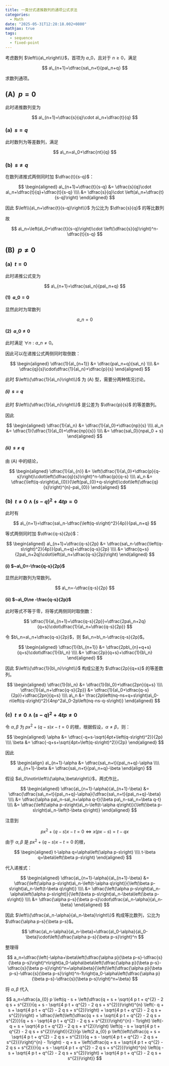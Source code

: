 ```yaml
---
title: 一类分式递推数列的通项公式求法
categories:
  - Math
date: "2025-05-31T12:28:18.002+0800"
mathjax: true
tags:
  - sequence
  - fixed-point
---
```


考虑数列 $\left\\{a\_n\right\\}$，首项为 $a\_0$，且对于 $n\ge 0$，满足

$$
a\_{n+1}=\dfrac{sa\_n+t}{pa\_n+q}
$$

求数列通项。

## (A) $~p=0$

此时递推数列变为

$$
a\_{n+1}=\dfrac{s}{q}\cdot a\_n+\dfrac{t}{q}
$$

### (a) $~s=q$

此时数列为等差数列，满足

$$
a\_n=a\_0+\dfrac{nt}{q}
$$

### (b) $~s\ne q$

在数列递推式两侧同时加 $\dfrac{t}{s-q}$：

$$
\begin{aligned}
a\_{n+1}+\dfrac{t}{s-q}
&= \dfrac{s}{q}\cdot a\_n+\dfrac{t}{q}+\dfrac{t}{s-q} \\\\
&= \dfrac{s}{q}\cdot \left(a\_n+\dfrac{t}{s-q}\right)
\end{aligned}
$$

因此 $\left\\{a\_n+\dfrac{t}{s-q}\right\\}$ 为公比为 $\dfrac{s}{q}$ 的等比数列

故

$$
a\_n=\left(a\_0+\dfrac{t}{s-q}\right)\cdot \left(\dfrac{s}{q}\right)^n-\dfrac{t}{s-q}
$$

## (B) $~p\ne 0$

### (a) $~t=0$

此时递推公式变为

$$
a\_{n+1}=\dfrac{sa\_n}{pa\_n+q}
$$

#### (1) $~a\_0=0$

显然此时为常数列

$$
a\_n=0
$$

#### (2) $~a\_0\ne 0$

此时满足 $\forall n:a\_n\ne 0$。

因此可以在递推公式两侧同时取倒数：

$$
\begin{aligned}
\dfrac{1}{a\_{n+1}}
&= \dfrac{pa\_n+q}{sa\_n} \\\\
&= \dfrac{q}{s}\cdot\dfrac{1}{a\_n}+\dfrac{p}{s}
\end{aligned}
$$

此时 $\left\\{\dfrac{1}{a\_n}\right\\}$ 为 $\mathrm{\left(A\right)}$ 型，需要分两种情况讨论。

##### (i) $~s=q$

此时 $\left\\{\dfrac{1}{a\_n}\right\\}$ 是公差为 $\dfrac{p}{s}$ 的等差数列。

因此

$$
\begin{aligned}
\dfrac{1}{a\_n} &= \dfrac{1}{a\_0}+\dfrac{np}{s} \\\\
a\_n &= \dfrac{1}{\dfrac{1}{a\_0}+\dfrac{np}{s}} \\\\
&= \dfrac{sa\_0}{npa\_0 + s}
\end{aligned}
$$

##### (ii) $~s\ne q$

由 $\mathrm{\left(A\right)}$ 中的结论，

$$
\begin{aligned}
\dfrac{1}{a\_{n}} &= \left(\dfrac{1}{a\_0}+\dfrac{p}{q-s}\right)\cdot\left(\dfrac{q}{s}\right)^n-\dfrac{p}{q-s} \\\\
a\_n &= \dfrac{\left(q-s\right)a\_{0}}{\left(pa\_{0}+q-s\right)\cdot\left(\dfrac{q}{s}\right)^{n}-pa\_{0}}
\end{aligned}
$$

### (b) $~t\ne 0\land\left(s-q\right)^2+4tp=0$

此时有

$$
a\_{n+1}=\dfrac{sa\_n-\dfrac{\left(q-s\right)^2}{4p}}{pa\_n+q}
$$

等式两侧同时加 $\dfrac{q-s}{2p}$：

$$
\begin{aligned}
a\_{n+1}+\dfrac{q-s}{2p}
&= \dfrac{sa\_n-\dfrac{\left(q-s\right)^2}{4p}}{pa\_n+q}+\dfrac{q-s}{2p} \\\\
&= \dfrac{q+s}{2pa\_n+2q}\cdot\left(a\_n+\dfrac{q-s}{2p}\right)
\end{aligned}
$$

#### (i) $~a\_0=-\frac{q-s}{2p}$

显然此时数列为常数列。

$$
a\_n=-\dfrac{q-s}{2p}
$$

#### (ii) $~a\_0\ne -\frac{q-s}{2p}$

此时等式不等于零，将等式两侧同时取倒数：

$$
\dfrac{1}{a\_{n+1}+\dfrac{q-s}{2p}}=\dfrac{2pa\_n+2q}{q+s}\cdot\dfrac{1}{a\_n+\dfrac{q-s}{2p}}
$$

令 $b\_n=a\_n+\dfrac{q-s}{2p}$，则 $a\_n=b\_n-\dfrac{q-s}{2p}$。

$$
\begin{aligned}
\dfrac{1}{b\_{n+1}}
&= \dfrac{2pb\_{n}+q+s}{q+s}\cdot\dfrac{1}{b\_n} \\\\
&= \dfrac{2p}{q+s}+\dfrac{1}{b\_n}
\end{aligned}
$$

因此 $\left\\{\dfrac{1}{b\_n}\right\\}$ 构成公差为 $\dfrac{2p}{q+s}$ 的等差数列。

$$
\begin{aligned}
\dfrac{1}{b\_n} &= \dfrac{1}{b\_0}+\dfrac{2pn}{q+s} \\\\
\dfrac{1}{a\_n+\dfrac{q-s}{2p}} &= \dfrac{1}{a\_0+\dfrac{q-s}{2p}}+\dfrac{2pn}{q+s} \\\\
a\_n &= \frac{2p\left(nq-ns+q+s\right)a\_0-n\left(q-s\right)^2}{4np^2a\_0-2p\left(nq-ns-q-s\right)}
\end{aligned}
$$

### (c) $~t\ne 0\land \left(s-q\right)^2+4tp\ne 0$

令 $\alpha,\beta$ 为 $px^2+\left(q-s\right)x-t=0$ 的根，根据假设，$\alpha\ne\beta$，则：

$$
\begin{aligned}
\alpha &= \dfrac{-q+s-\sqrt{4pt+\left(q-s\right)^2}}{2p} \\\\
\beta &= \dfrac{-q+s+\sqrt{4pt+\left(q-s\right)^2}}{2p}
\end{aligned}
$$

因此

$$
\begin{align}
a\_{n+1}-\alpha &= \dfrac{sa\_n+t}{pa\_n+q}-\alpha \\\\
a\_{n+1}-\beta &= \dfrac{sa\_n+t}{pa\_n+q}-\beta
\end{align}
$$

假设 $a\_0\notin\left\\{\alpha,\beta\right\\}$，两式作比，

$$
\begin{aligned}
\dfrac{a\_{n+1}-\alpha}{a\_{n+1}-\beta} &= \dfrac{\dfrac{sa\_n+t}{pa\_n+q}-\alpha}{\dfrac{sa\_n+t}{pa\_n+q}-\beta} \\\\
&= \dfrac{\alpha pa\_n-sa\_n+\alpha q-t}{\beta pa\_n-sa\_n+\beta q-t} \\\\
&= \dfrac{\left(\alpha p-s\right)a\_n-\left(t-\alpha q\right)}{\left(\beta p-s\right)a\_n-\left(t-\beta q\right)}
\end{aligned}
$$

注意到

$$
px^2+\left(q-s\right)x-t=0 \Longleftrightarrow x\left(px-s\right)=t-qx
$$

由于 $\alpha,\beta$ 是 $px^2+\left(q-s\right)x-t=0$ 的根，

$$
\begin{aligned}
t-\alpha q=\alpha\left(\alpha p-s\right) \\\\
t-\beta q=\beta\left(\beta p-s\right)
\end{aligned}
$$

代入递推式：

$$
\begin{aligned}
\dfrac{a\_{n+1}-\alpha}{a\_{n+1}-\beta}
&= \dfrac{\left(\alpha p-s\right)a\_n-\left(t-\alpha q\right)}{\left(\beta p-s\right)a\_n-\left(t-\beta q\right)} \\\\
&= \dfrac{\left(\alpha p-s\right)a\_n-\alpha\left(\alpha p-s\right)}{\left(\beta p-s\right)a\_n-\beta\left(\beta p-s\right)} \\\\
&= \dfrac{\alpha p-s}{\beta p-s}\cdot\dfrac{a\_n-\alpha}{a\_n-\beta}
\end{aligned}
$$

因此 $\left\\{\dfrac{a\_n-\alpha}{a\_n-\beta}\right\\}$ 构成等比数列，公比为 $\dfrac{\alpha p-s}{\beta p-s}$。

$$
\dfrac{a\_n-\alpha}{a\_n-\beta}=\dfrac{a\_0-\alpha}{a\_0-\beta}\cdot\left(\dfrac{\alpha p-s}{\beta p-s}\right)^n
$$

整理得

$$
a_n=\dfrac{\left(-\alpha+\beta\left(\dfrac{\alpha p}{\beta p-s}-\dfrac{s}{\beta p-s}\right)^n\right)a_0-\alpha\beta\left(\dfrac{\alpha p}{\beta p-s}-\dfrac{s}{\beta p-s}\right)^n+\alpha\beta}{\left(\left(\dfrac{\alpha p}{\beta p-s}-\dfrac{s}{\beta p-s}\right)^n-1\right)a_0-\alpha\left(\dfrac{\alpha p}{\beta p-s}-\dfrac{s}{\beta p-s}\right)^n+\beta}
$$

将 $\alpha,\beta$ 代入

$$
a_n=\dfrac{a_{0} p \left(q - s + \left(\dfrac{q + s + \sqrt{4 p t + q^{2} - 2 q s + s^{2}}}{q + s - \sqrt{4 p t + q^{2} - 2 q s + s^{2}}}\right)^{n} \left(- q + s + \sqrt{4 p t + q^{2} - 2 q s + s^{2}}\right) + \sqrt{4 p t + q^{2} - 2 q s + s^{2}}\right) + \dfrac{\left(\left(\dfrac{q + s + \sqrt{4 p t + q^{2} - 2 q s + s^{2}}}{q + s - \sqrt{4 p t + q^{2} - 2 q s + s^{2}}}\right)^{n} - 1\right) \left(- q + s + \sqrt{4 p t + q^{2} - 2 q s + s^{2}}\right) \left(q - s + \sqrt{4 p t + q^{2} - 2 q s + s^{2}}\right)}{2}}{p \left(2 a_{0} p \left(\left(\dfrac{q + s + \sqrt{4 p t + q^{2} - 2 q s + s^{2}}}{q + s - \sqrt{4 p t + q^{2} - 2 q s + s^{2}}}\right)^{n} - 1\right) - q + s + \left(\dfrac{q + s + \sqrt{4 p t + q^{2} - 2 q s + s^{2}}}{q + s - \sqrt{4 p t + q^{2} - 2 q s + s^{2}}}\right)^{n} \left(q - s + \sqrt{4 p t + q^{2} - 2 q s + s^{2}}\right) + \sqrt{4 p t + q^{2} - 2 q s + s^{2}}\right)}
$$
